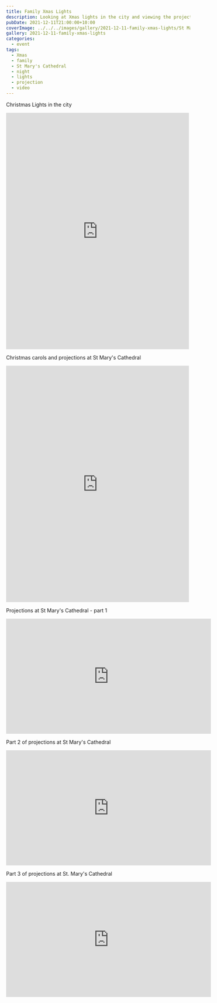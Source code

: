```yaml
---
title: Family Xmas Lights
description: Looking at Xmas lights in the city and viewing the projections at St Mary's Cathedral
pubDate: 2021-12-11T21:00:00+10:00
coverImage: ../../../images/gallery/2021-12-11-family-xmas-lights/St Mary's Cathedral.jpeg
gallery: 2021-12-11-family-xmas-lights
categories:
  - event
tags:
  - Xmas
  - family
  - St Mary's Cathedral
  - night
  - lights
  - projection
  - video
---
```


Christmas Lights in the city

<iframe src="https://www.facebook.com/plugins/post.php?href=https%3A%2F%2Fwww.facebook.com%2Fchris1.tham%2Fposts%2Fpfbid0CmPABF78hrjaRBMbKJG66esbsa7h1TCHSWS3fbVcPThuqXYUaDXL66xd9BG1LKrMl&show_text=true&width=500" width="500" height="645" style="border:none;overflow:hidden" scrolling="no" frameborder="0" allowfullscreen="true" allow="autoplay; clipboard-write; encrypted-media; picture-in-picture; web-share"></iframe>

Christmas carols and projections at St Mary's Cathedral

<iframe src="https://www.facebook.com/plugins/post.php?href=https%3A%2F%2Fwww.facebook.com%2Fchris1.tham%2Fposts%2Fpfbid0rQ4CumEq6kED9zEAcNF9Wdwjgy2WbWtziMxwZdT7rtB43zbNHM9E3vryNZ9niHRel&show_text=true&width=500" width="500" height="645" style="border:none;overflow:hidden" scrolling="no" frameborder="0" allowfullscreen="true" allow="autoplay; clipboard-write; encrypted-media; picture-in-picture; web-share"></iframe>

Projections at St Mary's Cathedral - part 1

<iframe src="https://www.facebook.com/plugins/video.php?height=314&href=https%3A%2F%2Fwww.facebook.com%2Fchris1.tham%2Fvideos%2F444786133891298%2F&show_text=false&width=560&t=0" width="560" height="314" style="border:none;overflow:hidden" scrolling="no" frameborder="0" allowfullscreen="true" allow="autoplay; clipboard-write; encrypted-media; picture-in-picture; web-share" allowFullScreen="true"></iframe>

Part 2 of projections at St Mary's Cathedral

<iframe src="https://www.facebook.com/plugins/video.php?height=314&href=https%3A%2F%2Fwww.facebook.com%2Fchris1.tham%2Fvideos%2F1071058133732928%2F&show_text=false&width=560&t=0" width="560" height="314" style="border:none;overflow:hidden" scrolling="no" frameborder="0" allowfullscreen="true" allow="autoplay; clipboard-write; encrypted-media; picture-in-picture; web-share" allowFullScreen="true"></iframe>

Part 3 of projections at St. Mary's Cathedral

<iframe src="https://www.facebook.com/plugins/video.php?height=314&href=https%3A%2F%2Fwww.facebook.com%2Fchris1.tham%2Fvideos%2F450702316524132%2F&show_text=false&width=560&t=0" width="560" height="314" style="border:none;overflow:hidden" scrolling="no" frameborder="0" allowfullscreen="true" allow="autoplay; clipboard-write; encrypted-media; picture-in-picture; web-share" allowFullScreen="true"></iframe>
